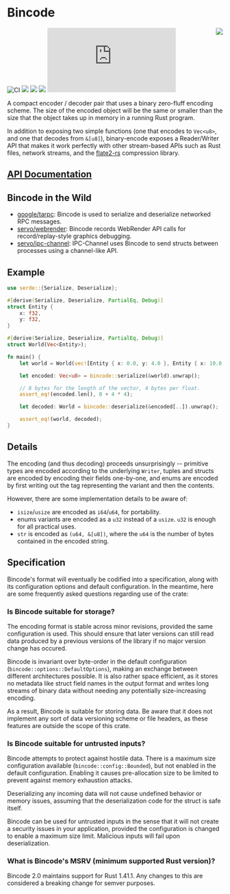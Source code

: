 # Bincode

<img align="right" src="./logo.png" />

![CI](https://github.com/bincode-org/bincode/workflows/CI/badge.svg)
[![](https://meritbadge.herokuapp.com/bincode)](https://crates.io/crates/bincode)
[![](https://img.shields.io/badge/license-MIT-blue.svg)](https://opensource.org/licenses/MIT)
[![](https://img.shields.io/badge/bincode-rustc_1.41.1+-lightgray.svg)](https://blog.rust-lang.org/2020/02/27/Rust-1.41.1.html)
[![Matrix](https://img.shields.io/matrix/bincode:matrix.org?label=Matrix%20Chat)](https://matrix.to/#/#bincode:matrix.org)

A compact encoder / decoder pair that uses a binary zero-fluff encoding scheme.
The size of the encoded object will be the same or smaller than the size that
the object takes up in memory in a running Rust program.

In addition to exposing two simple functions
(one that encodes to `Vec<u8>`, and one that decodes from `&[u8]`),
binary-encode exposes a Reader/Writer API that makes it work
perfectly with other stream-based APIs such as Rust files, network streams,
and the [flate2-rs](https://github.com/rust-lang/flate2-rs) compression
library.

## [API Documentation](https://docs.rs/bincode/)

## Bincode in the Wild

* [google/tarpc](https://github.com/google/tarpc): Bincode is used to serialize and deserialize networked RPC messages.
* [servo/webrender](https://github.com/servo/webrender): Bincode records WebRender API calls for record/replay-style graphics debugging.
* [servo/ipc-channel](https://github.com/servo/ipc-channel): IPC-Channel uses Bincode to send structs between processes using a channel-like API.

## Example

```rust
use serde::{Serialize, Deserialize};

#[derive(Serialize, Deserialize, PartialEq, Debug)]
struct Entity {
    x: f32,
    y: f32,
}

#[derive(Serialize, Deserialize, PartialEq, Debug)]
struct World(Vec<Entity>);

fn main() {
    let world = World(vec![Entity { x: 0.0, y: 4.0 }, Entity { x: 10.0, y: 20.5 }]);

    let encoded: Vec<u8> = bincode::serialize(&world).unwrap();

    // 8 bytes for the length of the vector, 4 bytes per float.
    assert_eq!(encoded.len(), 8 + 4 * 4);

    let decoded: World = bincode::deserialize(&encoded[..]).unwrap();

    assert_eq!(world, decoded);
}
```

## Details

The encoding (and thus decoding) proceeds unsurprisingly -- primitive
types are encoded according to the underlying `Writer`, tuples and
structs are encoded by encoding their fields one-by-one, and enums are
encoded by first writing out the tag representing the variant and
then the contents.

However, there are some implementation details to be aware of:

* `isize`/`usize` are encoded as `i64`/`u64`, for portability.
* enums variants are encoded as a `u32` instead of a `usize`.
  `u32` is enough for all practical uses.
* `str` is encoded as `(u64, &[u8])`, where the `u64` is the number of
  bytes contained in the encoded string.

## Specification

Bincode's format will eventually be codified into a specification, along with
its configuration options and default configuration. In the meantime, here are
some frequently asked questions regarding use of the crate:

### Is Bincode suitable for storage?

The encoding format is stable across minor revisions, provided the same
configuration is used. This should ensure that later versions can still read
data produced by a previous versions of the library if no major version change
has occured.

Bincode is invariant over byte-order in the default configuration
(`bincode::options::DefaultOptions`), making an exchange between different
architectures possible. It is also rather space efficient, as it stores no
metadata like struct field names in the output format and writes long streams of
binary data without needing any potentially size-increasing encoding.

As a result, Bincode is suitable for storing data. Be aware that it does not
implement any sort of data versioning scheme or file headers, as these
features are outside the scope of this crate.

### Is Bincode suitable for untrusted inputs?

Bincode attempts to protect against hostile data. There is a maximum size
configuration available (`bincode::config::Bounded`), but not enabled in the
default configuration. Enabling it causes pre-allocation size to be limited to
prevent against memory exhaustion attacks.

Deserializing any incoming data will not cause undefined behavior or memory
issues, assuming that the deserialization code for the struct is safe itself.

Bincode can be used for untrusted inputs in the sense that it will not create a
security issues in your application, provided the configuration is changed to enable a
maximum size limit. Malicious inputs will fail upon deserialization.

### What is Bincode's MSRV (minimum supported Rust version)?

Bincode 2.0 maintains support for Rust 1.41.1. Any changes to this are considered a breaking change for semver purposes.
